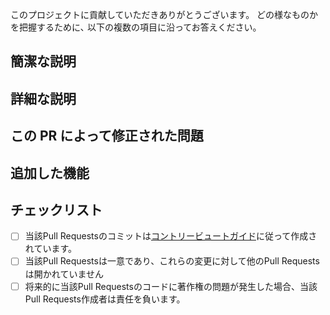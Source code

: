 このプロジェクトに貢献していただきありがとうございます。
どの様なものかを把握するために､ 以下の複数の項目に沿ってお答えください。

## 簡潔な説明

## 詳細な説明

## この PR によって修正された問題

## 追加した機能

## チェックリスト

- [ ] 当該Pull Requestsのコミットは[コントリービュートガイド](docs/branch.md)に従って作成されています。
- [ ] 当該Pull Requestsは一意であり、これらの変更に対して他のPull Requestsは開かれていません
- [ ] 将来的に当該Pull Requestsのコードに著作権の問題が発生した場合、当該Pull Requests作成者は責任を負います。
